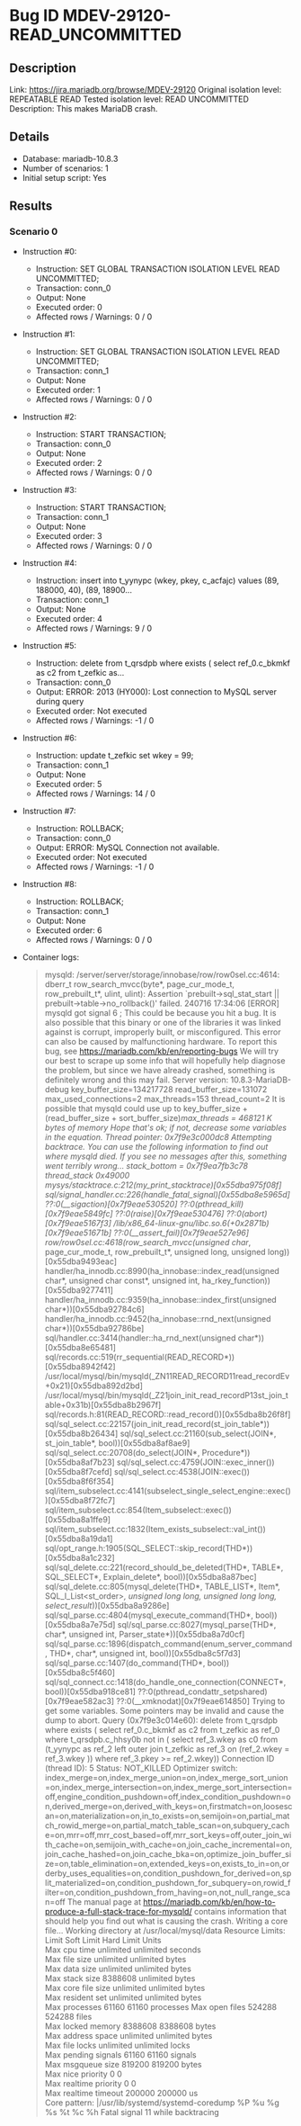 # Bug ID MDEV-29120-READ_UNCOMMITTED

## Description

Link:                     https://jira.mariadb.org/browse/MDEV-29120
Original isolation level: REPEATABLE READ
Tested isolation level:   READ UNCOMMITTED
Description:              This makes MariaDB crash.


## Details
 * Database: mariadb-10.8.3
 * Number of scenarios: 1
 * Initial setup script: Yes

## Results
### Scenario 0
 * Instruction #0:
     - Instruction:  SET GLOBAL TRANSACTION ISOLATION LEVEL READ UNCOMMITTED;
     - Transaction: conn_0
     - Output: None
     - Executed order: 0
     - Affected rows / Warnings: 0 / 0
 * Instruction #1:
     - Instruction:  SET GLOBAL TRANSACTION ISOLATION LEVEL READ UNCOMMITTED;
     - Transaction: conn_1
     - Output: None
     - Executed order: 1
     - Affected rows / Warnings: 0 / 0
 * Instruction #2:
     - Instruction:  START TRANSACTION;
     - Transaction: conn_0
     - Output: None
     - Executed order: 2
     - Affected rows / Warnings: 0 / 0
 * Instruction #3:
     - Instruction:  START TRANSACTION;
     - Transaction: conn_1
     - Output: None
     - Executed order: 3
     - Affected rows / Warnings: 0 / 0
 * Instruction #4:
     - Instruction:  insert into t_yynypc (wkey, pkey, c_acfajc) values (89, 188000, 40), (89, 18900...
     - Transaction: conn_1
     - Output: None
     - Executed order: 4
     - Affected rows / Warnings: 9 / 0
 * Instruction #5:
     - Instruction:  delete from t_qrsdpb where exists ( select ref_0.c_bkmkf as c2 from t_zefkic as...
     - Transaction: conn_0
     - Output: ERROR: 2013 (HY000): Lost connection to MySQL server during query
     - Executed order: Not executed
     - Affected rows / Warnings: -1 / 0
 * Instruction #6:
     - Instruction:  update t_zefkic set wkey = 99;
     - Transaction: conn_1
     - Output: None
     - Executed order: 5
     - Affected rows / Warnings: 14 / 0
 * Instruction #7:
     - Instruction:  ROLLBACK;
     - Transaction: conn_0
     - Output: ERROR: MySQL Connection not available.
     - Executed order: Not executed
     - Affected rows / Warnings: -1 / 0
 * Instruction #8:
     - Instruction:  ROLLBACK;
     - Transaction: conn_1
     - Output: None
     - Executed order: 6
     - Affected rows / Warnings: 0 / 0

 * Container logs:
   > mysqld: /server/server/storage/innobase/row/row0sel.cc:4614: dberr_t row_search_mvcc(byte*, page_cur_mode_t, row_prebuilt_t*, ulint, ulint): Assertion `prebuilt->sql_stat_start || prebuilt->table->no_rollback()' failed.
   > 240716 17:34:06 [ERROR] mysqld got signal 6 ;
   > This could be because you hit a bug. It is also possible that this binary
   > or one of the libraries it was linked against is corrupt, improperly built,
   > or misconfigured. This error can also be caused by malfunctioning hardware.
   > To report this bug, see https://mariadb.com/kb/en/reporting-bugs
   > We will try our best to scrape up some info that will hopefully help
   > diagnose the problem, but since we have already crashed, 
   > something is definitely wrong and this may fail.
   > Server version: 10.8.3-MariaDB-debug
   > key_buffer_size=134217728
   > read_buffer_size=131072
   > max_used_connections=2
   > max_threads=153
   > thread_count=2
   > It is possible that mysqld could use up to 
   > key_buffer_size + (read_buffer_size + sort_buffer_size)*max_threads = 468121 K  bytes of memory
   > Hope that's ok; if not, decrease some variables in the equation.
   > Thread pointer: 0x7f9e3c000dc8
   > Attempting backtrace. You can use the following information to find out
   > where mysqld died. If you see no messages after this, something went
   > terribly wrong...
   > stack_bottom = 0x7f9ea7fb3c78 thread_stack 0x49000
   > mysys/stacktrace.c:212(my_print_stacktrace)[0x55dba975f08f]
   > sql/signal_handler.cc:226(handle_fatal_signal)[0x55dba8e5965d]
   > ??:0(__sigaction)[0x7f9eae530520]
   > ??:0(pthread_kill)[0x7f9eae5849fc]
   > ??:0(raise)[0x7f9eae530476]
   > ??:0(abort)[0x7f9eae5167f3]
   > /lib/x86_64-linux-gnu/libc.so.6(+0x2871b)[0x7f9eae51671b]
   > ??:0(__assert_fail)[0x7f9eae527e96]
   > row/row0sel.cc:4618(row_search_mvcc(unsigned char*, page_cur_mode_t, row_prebuilt_t*, unsigned long, unsigned long))[0x55dba9493eac]
   > handler/ha_innodb.cc:8990(ha_innobase::index_read(unsigned char*, unsigned char const*, unsigned int, ha_rkey_function))[0x55dba9277411]
   > handler/ha_innodb.cc:9359(ha_innobase::index_first(unsigned char*))[0x55dba92784c6]
   > handler/ha_innodb.cc:9452(ha_innobase::rnd_next(unsigned char*))[0x55dba92786be]
   > sql/handler.cc:3414(handler::ha_rnd_next(unsigned char*))[0x55dba8e65481]
   > sql/records.cc:519(rr_sequential(READ_RECORD*))[0x55dba8942f42]
   > /usr/local/mysql/bin/mysqld(_ZN11READ_RECORD11read_recordEv+0x21)[0x55dba892d2bd]
   > /usr/local/mysql/bin/mysqld(_Z21join_init_read_recordP13st_join_table+0x31b)[0x55dba8b2967f]
   > sql/records.h:81(READ_RECORD::read_record())[0x55dba8b26f8f]
   > sql/sql_select.cc:22157(join_init_read_record(st_join_table*))[0x55dba8b26434]
   > sql/sql_select.cc:21160(sub_select(JOIN*, st_join_table*, bool))[0x55dba8af8ae9]
   > sql/sql_select.cc:20708(do_select(JOIN*, Procedure*))[0x55dba8af7b23]
   > sql/sql_select.cc:4759(JOIN::exec_inner())[0x55dba8f7cefd]
   > sql/sql_select.cc:4538(JOIN::exec())[0x55dba8f6f354]
   > sql/item_subselect.cc:4141(subselect_single_select_engine::exec())[0x55dba8f72fc7]
   > sql/item_subselect.cc:854(Item_subselect::exec())[0x55dba8a1ffe9]
   > sql/item_subselect.cc:1832(Item_exists_subselect::val_int())[0x55dba8a19da1]
   > sql/opt_range.h:1905(SQL_SELECT::skip_record(THD*))[0x55dba8a1c232]
   > sql/sql_delete.cc:221(record_should_be_deleted(THD*, TABLE*, SQL_SELECT*, Explain_delete*, bool))[0x55dba8a87bec]
   > sql/sql_delete.cc:805(mysql_delete(THD*, TABLE_LIST*, Item*, SQL_I_List<st_order>*, unsigned long long, unsigned long long, select_result*))[0x55dba8a9286e]
   > sql/sql_parse.cc:4804(mysql_execute_command(THD*, bool))[0x55dba8a7e75d]
   > sql/sql_parse.cc:8027(mysql_parse(THD*, char*, unsigned int, Parser_state*))[0x55dba8a7d0cf]
   > sql/sql_parse.cc:1896(dispatch_command(enum_server_command, THD*, char*, unsigned int, bool))[0x55dba8c5f7d3]
   > sql/sql_parse.cc:1407(do_command(THD*, bool))[0x55dba8c5f460]
   > sql/sql_connect.cc:1418(do_handle_one_connection(CONNECT*, bool))[0x55dba918ce81]
   > ??:0(pthread_condattr_setpshared)[0x7f9eae582ac3]
   > ??:0(__xmknodat)[0x7f9eae614850]
   > Trying to get some variables.
   > Some pointers may be invalid and cause the dump to abort.
   > Query (0x7f9e3c014e60): delete from t_qrsdpb where exists ( select ref_0.c_bkmkf as c2 from t_zefkic as ref_0 where t_qrsdpb.c_hhsy0b not in ( select ref_3.wkey as c0 from (t_yynypc as ref_2 left outer join t_zefkic as ref_3 on (ref_2.wkey = ref_3.wkey )) where ref_3.pkey >= ref_2.wkey))
   > Connection ID (thread ID): 5
   > Status: NOT_KILLED
   > Optimizer switch: index_merge=on,index_merge_union=on,index_merge_sort_union=on,index_merge_intersection=on,index_merge_sort_intersection=off,engine_condition_pushdown=off,index_condition_pushdown=on,derived_merge=on,derived_with_keys=on,firstmatch=on,loosescan=on,materialization=on,in_to_exists=on,semijoin=on,partial_match_rowid_merge=on,partial_match_table_scan=on,subquery_cache=on,mrr=off,mrr_cost_based=off,mrr_sort_keys=off,outer_join_with_cache=on,semijoin_with_cache=on,join_cache_incremental=on,join_cache_hashed=on,join_cache_bka=on,optimize_join_buffer_size=on,table_elimination=on,extended_keys=on,exists_to_in=on,orderby_uses_equalities=on,condition_pushdown_for_derived=on,split_materialized=on,condition_pushdown_for_subquery=on,rowid_filter=on,condition_pushdown_from_having=on,not_null_range_scan=off
   > The manual page at https://mariadb.com/kb/en/how-to-produce-a-full-stack-trace-for-mysqld/ contains
   > information that should help you find out what is causing the crash.
   > Writing a core file...
   > Working directory at /usr/local/mysql/data
   > Resource Limits:
   > Limit                     Soft Limit           Hard Limit           Units     
   > Max cpu time              unlimited            unlimited            seconds   
   > Max file size             unlimited            unlimited            bytes     
   > Max data size             unlimited            unlimited            bytes     
   > Max stack size            8388608              unlimited            bytes     
   > Max core file size        unlimited            unlimited            bytes     
   > Max resident set          unlimited            unlimited            bytes     
   > Max processes             61160                61160                processes 
   > Max open files            524288               524288               files     
   > Max locked memory         8388608              8388608              bytes     
   > Max address space         unlimited            unlimited            bytes     
   > Max file locks            unlimited            unlimited            locks     
   > Max pending signals       61160                61160                signals   
   > Max msgqueue size         819200               819200               bytes     
   > Max nice priority         0                    0                    
   > Max realtime priority     0                    0                    
   > Max realtime timeout      200000               200000               us        
   > Core pattern: |/usr/lib/systemd/systemd-coredump %P %u %g %s %t %c %h
   > Fatal signal 11 while backtracing
